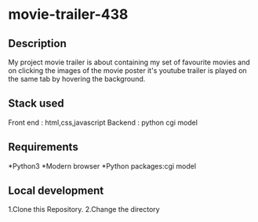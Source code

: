 # movie-trailer-438

## Description
My project movie trailer is about containing my set of favourite movies and on clicking the images of the movie poster it's youtube trailer is played on the same tab by hovering the background.

## Stack used
Front end : html,css,javascript
Backend : python cgi model

## Requirements
*Python3
*Modern browser
*Python packages:cgi model

## Local development
1.Clone this Repository.
2.Change the directory


